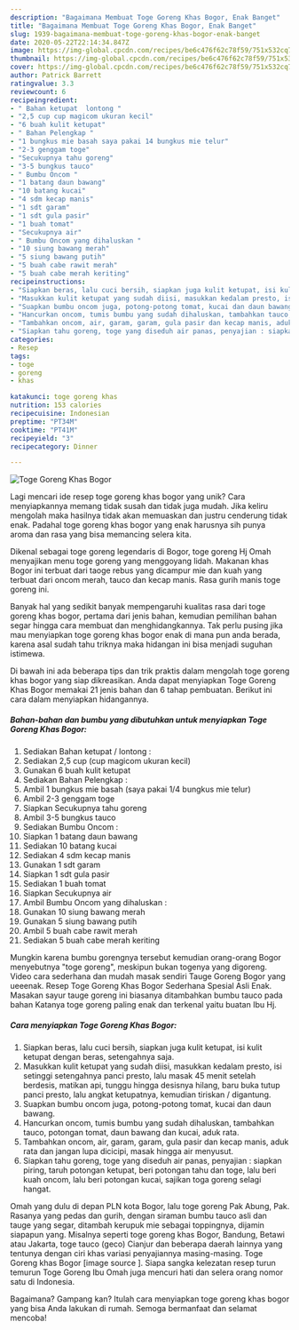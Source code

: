 ```yaml
---
description: "Bagaimana Membuat Toge Goreng Khas Bogor, Enak Banget"
title: "Bagaimana Membuat Toge Goreng Khas Bogor, Enak Banget"
slug: 1939-bagaimana-membuat-toge-goreng-khas-bogor-enak-banget
date: 2020-05-22T22:14:34.847Z
image: https://img-global.cpcdn.com/recipes/be6c476f62c78f59/751x532cq70/toge-goreng-khas-bogor-foto-resep-utama.jpg
thumbnail: https://img-global.cpcdn.com/recipes/be6c476f62c78f59/751x532cq70/toge-goreng-khas-bogor-foto-resep-utama.jpg
cover: https://img-global.cpcdn.com/recipes/be6c476f62c78f59/751x532cq70/toge-goreng-khas-bogor-foto-resep-utama.jpg
author: Patrick Barrett
ratingvalue: 3.3
reviewcount: 6
recipeingredient:
- " Bahan ketupat  lontong "
- "2,5 cup cup magicom ukuran kecil"
- "6 buah kulit ketupat"
- " Bahan Pelengkap "
- "1 bungkus mie basah saya pakai 14 bungkus mie telur"
- "2-3 genggam toge"
- "Secukupnya tahu goreng"
- "3-5 bungkus tauco"
- " Bumbu Oncom "
- "1 batang daun bawang"
- "10 batang kucai"
- "4 sdm kecap manis"
- "1 sdt garam"
- "1 sdt gula pasir"
- "1 buah tomat"
- "Secukupnya air"
- " Bumbu Oncom yang dihaluskan "
- "10 siung bawang merah"
- "5 siung bawang putih"
- "5 buah cabe rawit merah"
- "5 buah cabe merah keriting"
recipeinstructions:
- "Siapkan beras, lalu cuci bersih, siapkan juga kulit ketupat, isi kulit ketupat dengan beras, setengahnya saja."
- "Masukkan kulit ketupat yang sudah diisi, masukkan kedalam presto, isi setinggi setengahnya panci presto, lalu masak 45 menit setelah berdesis, matikan api, tunggu hingga desisnya hilang, baru buka tutup panci presto, lalu angkat ketupatnya, kemudian tiriskan / digantung."
- "Suapkan bumbu oncom juga, potong-potong tomat, kucai dan daun bawang."
- "Hancurkan oncom, tumis bumbu yang sudah dihaluskan, tambahkan tauco, potongan tomat, daun bawang dan kucai, aduk rata."
- "Tambahkan oncom, air, garam, garam, gula pasir dan kecap manis, aduk rata dan jangan lupa dicicipi, masak hingga air menyusut."
- "Siapkan tahu goreng, toge yang diseduh air panas, penyajian : siapkan piring, taruh potongan ketupat, beri potongan tahu dan toge, lalu beri kuah oncom, lalu beri potongan kucai, sajikan toga goreng selagi hangat."
categories:
- Resep
tags:
- toge
- goreng
- khas

katakunci: toge goreng khas 
nutrition: 153 calories
recipecuisine: Indonesian
preptime: "PT34M"
cooktime: "PT41M"
recipeyield: "3"
recipecategory: Dinner

---
```



![Toge Goreng Khas Bogor](https://img-global.cpcdn.com/recipes/be6c476f62c78f59/751x532cq70/toge-goreng-khas-bogor-foto-resep-utama.jpg)

Lagi mencari ide resep toge goreng khas bogor yang unik? Cara menyiapkannya memang tidak susah dan tidak juga mudah. Jika keliru mengolah maka hasilnya tidak akan memuaskan dan justru cenderung tidak enak. Padahal toge goreng khas bogor yang enak harusnya sih punya aroma dan rasa yang bisa memancing selera kita.

Dikenal sebagai toge goreng legendaris di Bogor, toge goreng Hj Omah menyajikan menu toge goreng yang menggoyang lidah. Makanan khas Bogor ini terbuat dari taoge rebus yang dicampur mie dan kuah yang terbuat dari oncom merah, tauco dan kecap manis. Rasa gurih manis toge goreng ini.

Banyak hal yang sedikit banyak mempengaruhi kualitas rasa dari toge goreng khas bogor, pertama dari jenis bahan, kemudian pemilihan bahan segar hingga cara membuat dan menghidangkannya. Tak perlu pusing jika mau menyiapkan toge goreng khas bogor enak di mana pun anda berada, karena asal sudah tahu triknya maka hidangan ini bisa menjadi suguhan istimewa.


Di bawah ini ada beberapa tips dan trik praktis dalam mengolah toge goreng khas bogor yang siap dikreasikan. Anda dapat menyiapkan Toge Goreng Khas Bogor memakai 21 jenis bahan dan 6 tahap pembuatan. Berikut ini cara dalam menyiapkan hidangannya.

<!--inarticleads1-->

##### Bahan-bahan dan bumbu yang dibutuhkan untuk menyiapkan Toge Goreng Khas Bogor:

1. Sediakan  Bahan ketupat / lontong :
1. Sediakan 2,5 cup (cup magicom ukuran kecil)
1. Gunakan 6 buah kulit ketupat
1. Sediakan  Bahan Pelengkap :
1. Ambil 1 bungkus mie basah (saya pakai 1/4 bungkus mie telur)
1. Ambil 2-3 genggam toge
1. Siapkan Secukupnya tahu goreng
1. Ambil 3-5 bungkus tauco
1. Sediakan  Bumbu Oncom :
1. Siapkan 1 batang daun bawang
1. Sediakan 10 batang kucai
1. Sediakan 4 sdm kecap manis
1. Gunakan 1 sdt garam
1. Siapkan 1 sdt gula pasir
1. Sediakan 1 buah tomat
1. Siapkan Secukupnya air
1. Ambil  Bumbu Oncom yang dihaluskan :
1. Gunakan 10 siung bawang merah
1. Gunakan 5 siung bawang putih
1. Ambil 5 buah cabe rawit merah
1. Sediakan 5 buah cabe merah keriting


Mungkin karena bumbu gorengnya tersebut kemudian orang-orang Bogor menyebutnya &#34;toge goreng&#34;, meskipun bukan togenya yang digoreng. Video cara sederhana dan mudah masak sendiri Tauge Goreng Bogor yang ueeenak. Resep Toge Goreng Khas Bogor Sederhana Spesial Asli Enak. Masakan sayur tauge goreng ini biasanya ditambahkan bumbu tauco pada bahan Katanya toge goreng paling enak dan terkenal yaitu buatan Ibu Hj. 

<!--inarticleads2-->

##### Cara menyiapkan Toge Goreng Khas Bogor:

1. Siapkan beras, lalu cuci bersih, siapkan juga kulit ketupat, isi kulit ketupat dengan beras, setengahnya saja.
1. Masukkan kulit ketupat yang sudah diisi, masukkan kedalam presto, isi setinggi setengahnya panci presto, lalu masak 45 menit setelah berdesis, matikan api, tunggu hingga desisnya hilang, baru buka tutup panci presto, lalu angkat ketupatnya, kemudian tiriskan / digantung.
1. Suapkan bumbu oncom juga, potong-potong tomat, kucai dan daun bawang.
1. Hancurkan oncom, tumis bumbu yang sudah dihaluskan, tambahkan tauco, potongan tomat, daun bawang dan kucai, aduk rata.
1. Tambahkan oncom, air, garam, garam, gula pasir dan kecap manis, aduk rata dan jangan lupa dicicipi, masak hingga air menyusut.
1. Siapkan tahu goreng, toge yang diseduh air panas, penyajian : siapkan piring, taruh potongan ketupat, beri potongan tahu dan toge, lalu beri kuah oncom, lalu beri potongan kucai, sajikan toga goreng selagi hangat.


Omah yang dulu di depan PLN kota Bogor, lalu toge goreng Pak Abung, Pak. Rasanya yang pedas dan gurih, dengan siraman bumbu tauco asli dan tauge yang segar, ditambah kerupuk mie sebagai toppingnya, dijamin siapapun yang. Misalnya seperti toge goreng khas Bogor, Bandung, Betawi atau Jakarta, toge tauco (geco) Cianjur dan beberapa daerah lainnya yang tentunya dengan ciri khas variasi penyajiannya masing-masing. Toge Goreng khas Bogor [image source ]. Siapa sangka kelezatan resep turun temurun Toge Goreng Ibu Omah juga mencuri hati dan selera orang nomor satu di Indonesia. 

Bagaimana? Gampang kan? Itulah cara menyiapkan toge goreng khas bogor yang bisa Anda lakukan di rumah. Semoga bermanfaat dan selamat mencoba!

